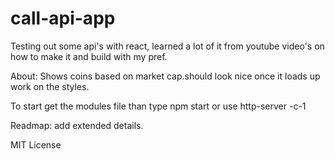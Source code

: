 # call-api-app
Testing out some api's with react, learned a lot of it from youtube video's on how to make it and build with my pref. 
<p> About: Shows coins based on market cap.should look nice once it loads up work on the styles.</p>
<p>To start get the modules file than type npm start or use http-server -c-1</p>
<p>Readmap: add extended details.</p>
MIT License
